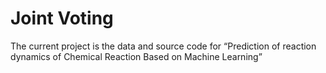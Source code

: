 # Joint Voting
The current project is the data and source code for “Prediction of reaction dynamics of Chemical Reaction Based on Machine Learning”
